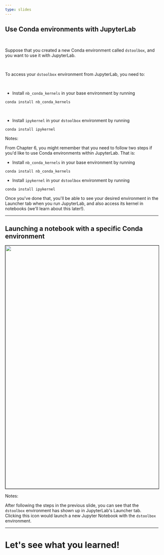 ```yaml
---
type: slides
---
```


## Use Conda environments with JupyterLab

<br>

Suppose that you created a new Conda environment called `dstoolbox`, and you want to use it with JupyterLab.

<br>

To access your `dstoolbox` environment from JupyterLab, you need to:

<br>

- Install `nb_conda_kernels` in your base environment by running

```
conda install nb_conda_kernels
```

<br>

- Install `ipykernel` in your `dstoolbox` environment by running

```
conda install ipykernel
```

Notes:

From Chapter 6, you might remember that you need to follow two steps if you'd like to use Conda environments within JupyterLab. That is:

- Install `nb_conda_kernels` in your base environment by running

```
conda install nb_conda_kernels
```

- Install `ipykernel` in your `dstoolbox` environment by running

```
conda install ipykernel
```

Once you've done that, you'll be able to see your desired environment in the Launcher tab when you run JupyterLab, and also access its kernel in notebooks (we'll learn about this later!).

---

## Launching a notebook with a specific Conda environment

<img style="border:1px solid black;" src="/module7/jl-launch_dstoolbox.png" width="800"></img>

Notes:

After following the steps in the previous slide, you can see that the `dstoolbox` environment has shown up in JupyterLab's Launcher tab.
Clicking this icon would launch a new Jupyter Notebook with the `dstoolbox` environment.

---

# Let's see what you learned!
